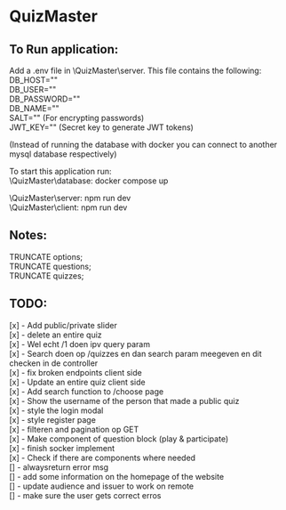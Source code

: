 # QuizMaster
## To Run application:
Add a .env file in \QuizMaster\server. This file contains the following:  
DB_HOST=""  
DB_USER=""  
DB_PASSWORD=""  
DB_NAME=""  
SALT="" (For encrypting passwords)  
JWT_KEY="" (Secret key to generate JWT tokens)  

(Instead of running the database with docker you can connect to another mysql database respectively)

To start this application run:  
\QuizMaster\database: docker compose up   
  
\QuizMaster\server: npm run dev  
\QuizMaster\client: npm run dev  

## Notes:
TRUNCATE options;  
TRUNCATE questions;  
TRUNCATE quizzes; 

## TODO:
[x] - Add public/private slider  
[x] - delete an entire quiz  
[x] - Wel echt /1 doen ipv query param  
[x] - Search doen op /quizzes en dan search param meegeven en dit checken in de controller  
[x] - fix broken endpoints client side  
[x] - Update an entire quiz client side  
[x] - Add search function to /choose page  
[x] - Show the username of the person that made a public quiz  
[x] - style the login modal  
[x] - style register page  
[x] - filteren and pagination op GET  
[x] - Make component of question block (play  & participate)  
[x] - finish socker implement  
[x] - Check if there are components where needed  
[] - alwaysreturn error msg  
[] - add some information on the homepage of the website   
[] - update audience and issuer to work on remote  
[] - make sure the user gets correct erros    
 
